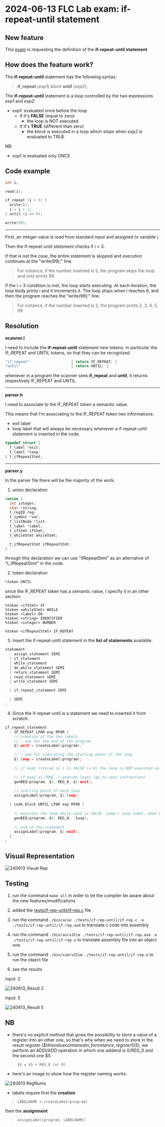 # 2024-06-13 FLC Lab exam: if-repeat-until statement

## New feature
This [exam](https://github.com/GianlucaVigo/acse/tree/24-06-13) is requesting the definition of the **if-repeat-until statement**

## How does the feature work?
The **if-repeat-until** statement has the following syntax:

> **if_repeat** (_exp1_) _block_ **until** (_exp2_);

The **if-repeat-until** statement is a loop controlled by the two expressions _exp1_ and _exp2_:

- _exp1_: evaluated once before the loop 
  - if it's **FALSE** (equal to zero)
    - the loop is NOT executed
  - if it's **TRUE** (different than zero)
    - the _block_ is executed in a loop which stops when _exp2_ is evaluated to TRUE

NB:
* _exp1_ is evaluated only ONCE

## Code example
```c
int i;

read(i);

if_repeat (i < 3) { 
  write(i);
  i = i + 1;
} until (i == 6);

write(99);
```

***

First, an integer value is read from standard input and assigned to variable i. 

Then the if-repeat-until statement checks if i < 3. 

If that is not the case, the entire statement is skipped and execution continues at the "write(99);" line. 
> For instance, if the number inserted is 5, the program skips the loop and only prints 99.

If the i < 3 condition is met, the loop starts executing. At each iteration, the loop body prints i and it increments it.
The loop stops when i reaches 6, and then the program reaches the "write(99);" line.
> For instance, if the number inserted is 2, the program prints 2, 3, 4, 5, 99

## Resolution
**scanner.l**

I need to include the **if-repeat-until** statement new tokens: in particular the IF_REPEAT and UNTIL tokens, so that they can be recognized.

```c
"if_repeat"                   { return IF_REPEAT; }
"until"                       { return UNTIL; }
```

whenever in a program the scanner sees **if_repeat** and **until**, it returns respectively IF_REPEAT and UNTIL.

***

**parser.h**

I need to associate to the IF_REPEAT token a semantic value. 

This means that I'm associating to the IF_REPEAT token two informations:
* exit label
* loop label
that will always be necessary whenever a if-repeat-until statement is inserted in the code.

```c
typedef struct {
  t_label *exit;
  t_label *loop;
} t_ifRepeatStmt;
```

***

**parser.y**

In the parser file there will be the majority of the work.

1) union declaration

```c
%union {
  int integer;
  char *string;
  t_regID reg;
  t_symbol *var;
  t_listNode *list;
  t_label *label;
  t_ifStmt ifStmt;
  t_whileStmt whileStmt;

  t_ifRepeatStmt ifRepeatStmt;
}
```

through this declaration we can use "ifRepeatStmt" as an alternative of "t_ifRepeatStmt" in the code.

2) token declaration

```c
%token UNTIL
```
since the IF_REPEAT token has a semantic value, I specify it in an other section:

```
%token <ifStmt> IF
%token <whileStmt> WHILE
%token <label> DO
%token <string> IDENTIFIER
%token <integer> NUMBER

%token <ifRepeatStmt> IF_REPEAT
```

3) Insert the if-repeat-until statement in the **list of statements** available.

```c
statement
  : assign_statement SEMI
  | if_statement
  | while_statement
  | do_while_statement SEMI
  | return_statement SEMI
  | read_statement SEMI
  | write_statement SEMI

  | if_repeat_statement SEMI

  | SEMI
;
```
4) Since the if-repeat-until is a statement we need to inserted it from scratch.

```c
if_repeat_statement
  : IF_REPEAT LPAR exp RPAR { 
    // creation of the two labels
    // - one for the end of the program
    $1.exit = createLabel(program);`

    // - one for indicating the starting point of the loop
    $1.loop = createLabel(program);
    
    // if exp1 (stored in ) is FALSE (= 0) the loop is NOT executed so -jump-> to end of the program

    // if exp1 is TRUE -> execute loops (go to next instruction)
    genBEQ(program, $3, REG_0, $1.exit);
    
    // starting point of each loop
    assignLabel(program, $1.loop);

  } code_block UNTIL LPAR exp RPAR {
    
    // executes the loop while exp2 is FALSE -jump-> loop label, when expr2 is TRUE the loop stops
    genBEQ(program, $9, REG_0, .loop);
    
    // end of the statement
    assignLabel(program, $1.exit);
  }
;
```

## Visual Representation

![240613 Visual Rep](https://github.com/user-attachments/assets/9c1602e3-9bdf-4656-a724-890f61e8c9cc)

## Testing

1) run the command `make all` in order to let the compiler be aware about the new features/modifications

2) added the [tests/if-rep-until/if-rep.c](#code-example) file

3) run the command `./bin/acse ./tests/if-rep-until/if-rep.c -o ./tests/if-rep-until/if-rep.asm` to translate c code into assembly

4) run the command `./bin/asrv32im ./tests/if-rep-until/if-rep.asm -o ./tests/if-rep-until/if-rep.o` to translate assembly file into an object one

5) run the command `./bin/simrv32im ./tests/if-rep-until/if-rep.o` to run the object file

6) see the results

input: 2

![240613_Result 2](https://github.com/user-attachments/assets/78d4a7de-33d9-4f68-9f10-21403fcd7439)

input: 5

![240613_Result 5](https://github.com/user-attachments/assets/9f9cd2a0-5189-44ce-9ed2-b9deeea6a68f)

## NB

* there's no explicit method that gives the possibility to store a value of a register into an other one, so that's why when we need to store in the result register ($$) the value contained in, for instance, register 5 ($5), we perform an ADDI/ADD operation in which one addend is 0/REG_0 and the second one $5.

> `$$ = $5 + REG_0 (or 0)`

* here's an image to show how the register naming works:

![240613 RegNums](https://github.com/user-attachments/assets/2d015ed1-d923-4743-9cab-955286d6facc)

* labels require first the **creation**

> `LABELNAME = createLabel(program)`

 then the **assignment**

> `assignLabel(program, LABELNAME)`
